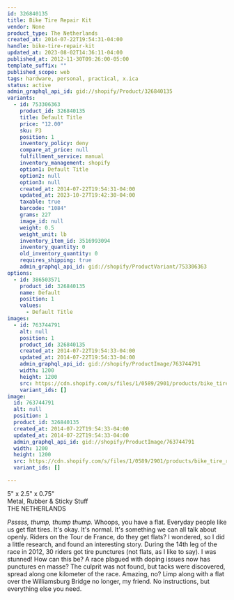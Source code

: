 ```yaml
---
id: 326840135
title: Bike Tire Repair Kit
vendor: None
product_type: The Netherlands
created_at: 2014-07-22T19:54:31-04:00
handle: bike-tire-repair-kit
updated_at: 2023-08-02T14:36:11-04:00
published_at: 2012-11-30T09:26:00-05:00
template_suffix: ""
published_scope: web
tags: hardware, personal, practical, x.ica
status: active
admin_graphql_api_id: gid://shopify/Product/326840135
variants:
  - id: 753306363
    product_id: 326840135
    title: Default Title
    price: "12.00"
    sku: P3
    position: 1
    inventory_policy: deny
    compare_at_price: null
    fulfillment_service: manual
    inventory_management: shopify
    option1: Default Title
    option2: null
    option3: null
    created_at: 2014-07-22T19:54:31-04:00
    updated_at: 2023-10-27T19:42:30-04:00
    taxable: true
    barcode: "1084"
    grams: 227
    image_id: null
    weight: 0.5
    weight_unit: lb
    inventory_item_id: 3516993094
    inventory_quantity: 0
    old_inventory_quantity: 0
    requires_shipping: true
    admin_graphql_api_id: gid://shopify/ProductVariant/753306363
options:
  - id: 386503571
    product_id: 326840135
    name: Default
    position: 1
    values:
      - Default Title
images:
  - id: 763744791
    alt: null
    position: 1
    product_id: 326840135
    created_at: 2014-07-22T19:54:33-04:00
    updated_at: 2014-07-22T19:54:33-04:00
    admin_graphql_api_id: gid://shopify/ProductImage/763744791
    width: 1200
    height: 1200
    src: https://cdn.shopify.com/s/files/1/0589/2901/products/bike_tire_repair_kit.jpeg?v=1406073273
    variant_ids: []
image:
  id: 763744791
  alt: null
  position: 1
  product_id: 326840135
  created_at: 2014-07-22T19:54:33-04:00
  updated_at: 2014-07-22T19:54:33-04:00
  admin_graphql_api_id: gid://shopify/ProductImage/763744791
  width: 1200
  height: 1200
  src: https://cdn.shopify.com/s/files/1/0589/2901/products/bike_tire_repair_kit.jpeg?v=1406073273
  variant_ids: []

---
```


5" x 2.5" x 0.75"  
Metal, Rubber & Sticky Stuff  
THE NETHERLANDS

_Psssss, thump, thump thump._ Whoops, you have a flat. Everyday people like us get flat tires. It's okay. It's normal. It's something we can all talk about openly. Riders on the Tour de France, do they get flats? I wondered, so I did a little research, and found an interesting story. During the 14th leg of the race in 2012, 30 riders got tire punctures (not flats, as I like to say). I was stunned! How can this be? A race plagued with doping issues now has punctures en masse? The culprit was not found, but tacks were discovered, spread along one kilometer of the race. Amazing, no? Limp along with a flat over the Williamsburg Bridge no longer, my friend. No instructions, but everything else you need.